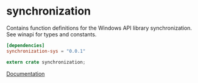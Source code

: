 # synchronization #
Contains function definitions for the Windows API library synchronization. See winapi for types and constants.

```toml
[dependencies]
synchronization-sys = "0.0.1"
```

```rust
extern crate synchronization;
```

[Documentation](https://retep998.github.io/doc/synchronization/)
